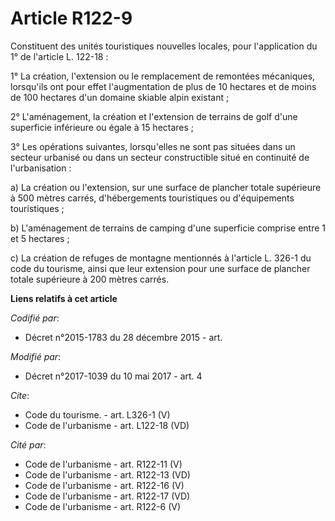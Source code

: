 # Article R122-9

Constituent des unités touristiques nouvelles locales, pour l'application du 1° de l'article L. 122-18 : 

1° La création, l'extension ou le remplacement de remontées mécaniques, lorsqu'ils ont pour effet l'augmentation de plus de
10 hectares et de moins de 100 hectares d'un domaine skiable alpin existant ; 

2° L'aménagement, la création et l'extension de terrains de golf d'une superficie inférieure ou égale à 15 hectares ; 

3° Les opérations suivantes, lorsqu'elles ne sont pas situées dans un secteur urbanisé ou dans un secteur constructible situé
en continuité de l'urbanisation : 

a) La création ou l'extension, sur une surface de plancher totale supérieure à 500 mètres carrés, d'hébergements touristiques
ou d'équipements touristiques ; 

b) L'aménagement de terrains de camping d'une superficie comprise entre 1 et 5 hectares ; 

c) La création de refuges de montagne mentionnés à l'article L. 326-1 du code du tourisme, ainsi que leur extension pour une
surface de plancher totale supérieure à 200 mètres carrés.

**Liens relatifs à cet article**

_Codifié par_:

  - Décret n°2015-1783 du 28 décembre 2015 - art.

_Modifié par_:

  - Décret n°2017-1039 du 10 mai 2017 - art. 4

_Cite_:

  - Code du tourisme. - art. L326-1 (V)
  - Code de l'urbanisme - art. L122-18 (VD)

_Cité par_:

  - Code de l'urbanisme - art. R122-11 (V)
  - Code de l'urbanisme - art. R122-13 (VD)
  - Code de l'urbanisme - art. R122-16 (V)
  - Code de l'urbanisme - art. R122-17 (VD)
  - Code de l'urbanisme - art. R122-6 (V)
